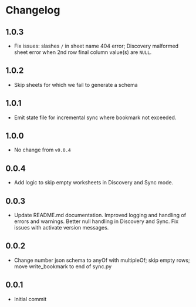 # Changelog

## 1.0.3
  * Fix issues: slashes `/` in sheet name 404 error; Discovery malformed sheet error when 2nd row final column value(s) are `NULL`.

## 1.0.2
  * Skip sheets for which we fail to generate a schema

## 1.0.1
  * Emit state file for incremental sync where bookmark not exceeded.

## 1.0.0
  * No change from `v0.0.4`

## 0.0.4
  * Add logic to skip empty worksheets in Discovery and Sync mode.

## 0.0.3
  * Update README.md documentation. Improved logging and handling of errors and warnings. Better null handling in Discovery and Sync. Fix issues with activate version messages.

## 0.0.2
  * Change number json schema to anyOf with multipleOf; skip empty rows; move write_bookmark to end of sync.py

## 0.0.1
  * Initial commit
